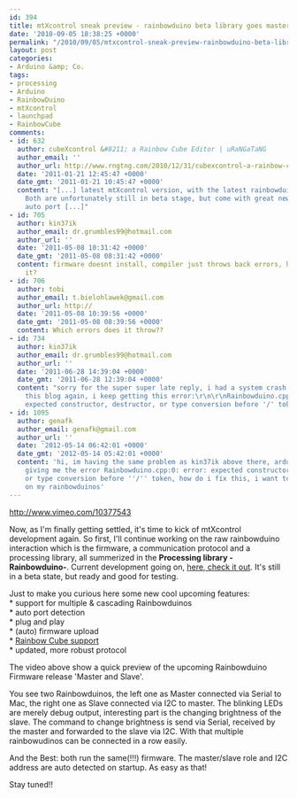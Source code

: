 ```yaml
---
id: 394
title: mtXcontrol sneak preview - rainbowduino beta library goes master and slave
date: '2010-09-05 18:38:25 +0000'
permalink: "/2010/09/05/mtxcontrol-sneak-preview-rainbowduino-beta-library-master-and-slave/"
layout: post
categories:
- Arduino &amp; Co.
tags:
- processing
- Arduino
- RainbowDuino
- mtXcontrol
- launchpad
- RainbowCube
comments:
- id: 632
  author: cubeXcontrol &#8211; a Rainbow Cube Editor | uRaNGaTaNG
  author_email: ''
  author_url: http://www.rngtng.com/2010/12/31/cubexcontrol-a-rainbow-cube-editor/
  date: '2011-01-21 12:45:47 +0000'
  date_gmt: '2011-01-21 10:45:47 +0000'
  content: "[...] latest mtXcontrol version, with the latest rainbowduino firmware.
    Both are unfortunately still in beta stage, but come with great new features like
    auto port [...]"
- id: 705
  author: kin37ik
  author_email: dr.grumbles99@hotmail.com
  author_url: ''
  date: '2011-05-08 10:31:42 +0000'
  date_gmt: '2011-05-08 08:31:42 +0000'
  content: firmware doesnt install, compiler just throws back errors, how do i fix
    it?
- id: 706
  author: tobi
  author_email: t.bielohlawek@gmail.com
  author_url: http://
  date: '2011-05-08 10:39:56 +0000'
  date_gmt: '2011-05-08 08:39:56 +0000'
  content: Which errors does it throw??
- id: 734
  author: kin37ik
  author_email: dr.grumbles99@hotmail.com
  author_url: ''
  date: '2011-06-28 14:39:04 +0000'
  date_gmt: '2011-06-28 12:39:04 +0000'
  content: "sorry for the super super late reply, i had a system crash and just located
    this blog again, i keep getting this error:\r\n\r\nRainbowduino.cpp:0: error:
    expected constructor, destructor, or type conversion before '/' token"
- id: 1095
  author: genafk
  author_email: genafk@gmail.com
  author_url: ''
  date: '2012-05-14 06:42:01 +0000'
  date_gmt: '2012-05-14 05:42:01 +0000'
  content: 'hi, im having the same problem as kin37ik above there, arduino 0022 keeps
    giving me the error Rainbowduino.cpp:0: error: expected constructor, destructor
    or type conversion before ''/'' token, how do i fix this, i want to put MTX control
    on my rainbowduinos'
---
```

http://www.vimeo.com/10377543

Now, as I'm finally getting settled, it's time to kick of mtXcontrol development again. So first, I'll continue working on the raw rainbowduino interaction which is the firmware, a communication protocol and a processing library, all summerized in the **Processing library -Rainbowduino-**. Current development going on, [here, check it out](http://github.com/rngtng/rainbowduino). It's still in a beta state, but ready and good for testing.

Just to make you curious here some new cool upcoming features:  
\* support for multiple & cascading Rainbowduinos  
\* auto port detection  
\* plug and play  
\* (auto) firmware upload  
\* [Rainbow Cube support](http://www.seeedstudio.com/depot/rainbow-cube-kit-rgb-4x4x4-rainbowduino-compatible-p-596.html?cPath=71&zenid=6f5af82edb45a559db6dd5e4531b5faf)  
\* updated, more robust protocol

The video above show a quick preview of the upcoming Rainbowduino Firmware release 'Master and Slave'.

You see two Rainbowduinos, the left one as Master connected via Serial to Mac, the right one as Slave connected via I2C to master. The blinking LEDs are merely debug output, interesting part is the changing brightness of the slave. The command to change brightness is send via Serial, received by the master and forwarded to the slave via I2C. With that multiple rainbowudinos can be connected in a row easily.

And the Best: both run the same(!!!) firmware. The master/slave role and I2C address are auto detected on startup. As easy as that!

Stay tuned!!